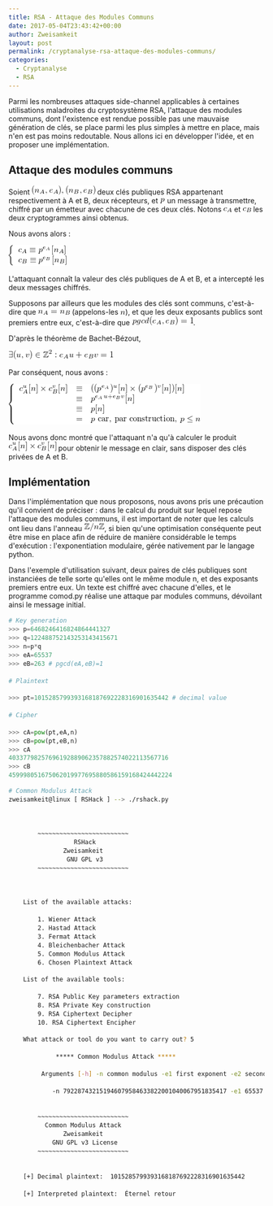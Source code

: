 ```yaml
---
title: RSA - Attaque des Modules Communs
date: 2017-05-04T23:43:42+00:00
author: Zweisamkeit
layout: post
permalink: /cryptanalyse-rsa-attaque-des-modules-communs/
categories:
  - Cryptanalyse
  - RSA
---
```

Parmi les nombreuses attaques side-channel  applicables à certaines utilisations maladroites du cryptosystème RSA, l'attaque des modules communs, dont l'existence est rendue possible pas une mauvaise génération de clés, se place parmi les plus simples à mettre en place, mais n'en est pas moins redoutable. Nous allons ici en développer l'idée, et en proposer une implémentation.
## Attaque des modules communs


Soient ![](/img/e0ceae3ab9934ee34fb4bb54f20b656d.png)<!-- (n_A,e_A), (n_B,e_B) --> deux clés publiques RSA appartenant respectivement à A et B, deux récepteurs, et ![](/img/7564892b7fbee05d327210a3988a7a9c.png)<!-- p --> un message à transmettre, chiffré par un émetteur avec chacune de ces deux clés. Notons ![](/img/a22e8f58dccbee94b057aa1099641ec6.png)<!-- c_A --> et ![](/img/075dfb3ae460f2e10e49d6a43a191f63.png)<!-- c_B --> les deux cryptogrammes ainsi obtenus.

Nous avons alors :

![](/img/ce65261546d0572a57e7673f75792eb4.png)<!--  \left\{\begin{array}{l}c_A\equiv p^{e_A} [n_A]\\c_B\equiv p^{e_B}[n_B]\end{array}\right. -->


L'attaquant connaît la valeur des clés publiques de A et B, et a intercepté les deux messages chiffrés.

Supposons par ailleurs que les modules des clés sont communs, c'est-à-dire que ![](/img/c6a512a0bbe0b9be56a32393004fde01.png)<!-- n_A=n_B --> (appelons-les ![](/img/26b5ec7e463d1df48dad9170ebcf2220.png)<!-- n -->), et que les deux exposants publics sont premiers entre eux, c'est-à-dire que ![](/img/d22fe745de5da7e35ebc0230d3bd6ca9.png)<!-- pgcd(e_A,e_B)=1 -->.

D'après le théorème de Bachet-Bézout,

![](/img/955bb860380e2a7a504017b078ffb77a.png)<!-- \exists (u,v)\in\mathbb{Z}^2:e_Au+e_Bv=1 -->

Par conséquent, nous avons :

![](/img/723cf16d0bc6cc4633fa489153d923b1.png)<!-- \left\{\begin{array}{rcl}c_A^u [n] \times c_B^v [n]&\equiv &((p^{e_A})^u [n] \times (p^{e_B})^v [n]) [n]\\ & \equiv & p^{e_Au+e_Bv} [n]\\ &\equiv &p [n]\\ &= &p\text{ car, par construction, }p \leq n\end{array}\right. -->

Nous avons donc montré que l'attaquant n'a qu'à calculer le produit ![](/img/a51c8817aaed19e065cc9d8de0875cf1.png)<!-- c_A^u [n] \times c_B^v [n] --> pour obtenir le message en clair, sans disposer des clés privées de A et B.
## Implémentation


Dans l'implémentation que nous proposons, nous avons pris une précaution qu'il convient de préciser : dans le calcul du produit sur lequel repose l'attaque des modules communs, il est important de noter que les calculs ont lieu dans l'anneau ![](/img/3bda007ec49ccdb382f4377f176979e5.png)<!-- \mathbb{Z}/n\mathbb{Z} -->, si bien qu'une optimisation conséquente peut être mise en place afin de réduire de manière considérable le temps d'exécution : l'exponentiation modulaire, gérée nativement par le langage python.

Dans l'exemple d'utilisation suivant, deux paires de clés publiques sont instanciées de telle sorte qu'elles ont le même module n, et des exposants premiers entre eux. Un texte est chiffré avec chacune d'elles, et le programme comod.py réalise une attaque par modules communs, dévoilant ainsi le message initial.

```python
# Key generation
>>> p=6468246416824864441327
>>> q=122488752143253143415671
>>> n=p*q
>>> eA=65537
>>> eB=263 # pgcd(eA,eB)=1

# Plaintext

>>> pt=1015285799393168187692228316901635442 # decimal value

# Cipher

>>> cA=pow(pt,eA,n)
>>> cB=pow(pt,eB,n)
>>> cA
40337798257696192889062357882574022113567716
>>> cB
459998051675062019977695880586159168424442224
```

```bash
# Common Modulus Attack
zweisamkeit@linux [ RSHack ] --> ./rshack.py 



        ~~~~~~~~~~~~~~~~~~~~~~~~~
                  RSHack         
               Zweisamkeit       
                GNU GPL v3       
        ~~~~~~~~~~~~~~~~~~~~~~~~~



    List of the available attacks:

        1. Wiener Attack
        2. Hastad Attack
        3. Fermat Attack
        4. Bleichenbacher Attack
        5. Common Modulus Attack
        6. Chosen Plaintext Attack

    List of the available tools:

        7. RSA Public Key parameters extraction
        8. RSA Private Key construction
        9. RSA Ciphertext Decipher
        10. RSA Ciphertext Encipher

    What attack or tool do you want to carry out? 5

             ***** Common Modulus Attack *****

         Arguments [-h] -n common modulus -e1 first exponent -e2 second exponent -c1 first cipher -c2 second cipher:

            -n 792287432151946079584633822001040067951835417 -e1 65537 -e2 263 -c1 40337798257696192889062357882574022113567716 -c2 459998051675062019977695880586159168424442224


        ~~~~~~~~~~~~~~~~~~~~~~~~~
          Common Modulus Attack  
               Zweisamkeit       
            GNU GPL v3 License   
        ~~~~~~~~~~~~~~~~~~~~~~~~~


    [+] Decimal plaintext:  1015285799393168187692228316901635442 

    [+] Interpreted plaintext:  Éternel retour
```
